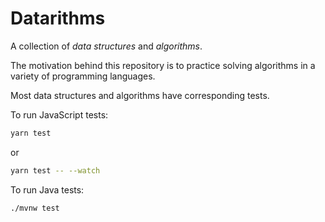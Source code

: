 # Datarithms

A collection of _data structures_ and _algorithms_.

The motivation behind this repository is to practice solving algorithms in a variety of programming languages.

Most data structures and algorithms have corresponding tests.

To run JavaScript tests:

```sh
yarn test
```

or 

```sh
yarn test -- --watch
```

To run Java tests:

```sh
./mvnw test
```